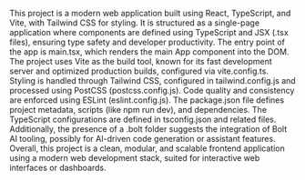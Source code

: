 This project is a modern web application built using React, TypeScript, and Vite, with Tailwind CSS for styling. It is structured as a single-page application where components are defined using TypeScript and JSX 
(.tsx files), ensuring type safety and developer productivity. The entry point of the app is main.tsx, which renders the main App component into the DOM. The project uses Vite as the build tool, known for its fast
development server and optimized production builds, configured via vite.config.ts. Styling is handled through Tailwind CSS, configured in tailwind.config.js and processed using PostCSS (postcss.config.js). Code 
quality and consistency are enforced using ESLint (eslint.config.js). The package.json file defines project metadata, scripts (like npm run dev), and dependencies. The TypeScript configurations are defined in 
tsconfig.json and related files. Additionally, the presence of a .bolt folder suggests the integration of Bolt AI tooling, possibly for AI-driven code generation or assistant features. Overall, this project is a 
clean, modular, and scalable frontend application using a modern web development stack, suited for interactive web interfaces or dashboards.
